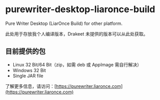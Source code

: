 # purewriter-desktop-liaronce-build
Pure Writer Desktop (LiarOnce Build) for other platform.

此处用于存放我个人编译版本，Drakeet 未提供的版本可以从此处获取。

## 目前提供的包

 - Linux 32 Bit/64 Bit（zip，如需 deb 或 AppImage 需自行解决）
 - Windows 32 Bit
 - Single JAR file
 
了解更多信息，请访问：[https://purewriter.liaronce.com](https://purewriter.liaronce.com)
